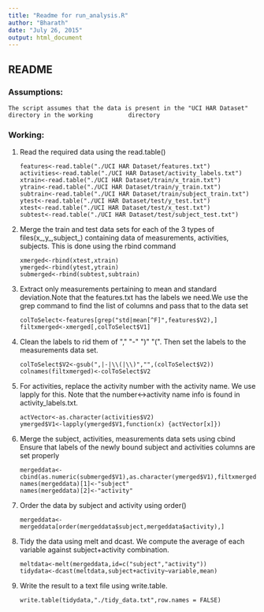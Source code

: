 ```yaml
---
title: "Readme for run_analysis.R"
author: "Bharath"
date: "July 26, 2015"
output: html_document
---
```

##							                    README
### Assumptions:
    The script assumes that the data is present in the "UCI HAR Dataset" directory in the working          directory
### Working:
1. Read the required data using the read.table()
    ```{r}
    features<-read.table("./UCI HAR Dataset/features.txt")
    activities<-read.table("./UCI HAR Dataset/activity_labels.txt")
    xtrain<-read.table("./UCI HAR Dataset/train/x_train.txt")
    ytrain<-read.table("./UCI HAR Dataset/train/y_train.txt")
    subtrain<-read.table("./UCI HAR Dataset/train/subject_train.txt")
    ytest<-read.table("./UCI HAR Dataset/test/y_test.txt")
    xtest<-read.table("./UCI HAR Dataset/test/x_test.txt")
    subtest<-read.table("./UCI HAR Dataset/test/subject_test.txt")
    ```
2. Merge the train and test data sets for each of the 3 types of files(x_,y_,subject_) containing data of measurements, activities, subjects. This is done using the rbind command
    ```{r}
    xmerged<-rbind(xtest,xtrain)
    ymerged<-rbind(ytest,ytrain)
    submerged<-rbind(subtest,subtrain)
    ```
3. Extract only measurements pertaining to mean and standard deviation.Note that the features.txt has the labels we need.We use the grep command to find the list of columns and pass that to the data set
    ```{r}
    colToSelect<-features[grep("std|mean[^F]",features$V2),]
    filtxmerged<-xmerged[,colToSelect$V1]
    ```
4. Clean the labels to rid them of "," "-" ")" "(". Then set the labels to the measurements data set.
    ```{r}
    colToSelect$V2<-gsub(",|-|\\(|\\)","",(colToSelect$V2))
    colnames(filtxmerged)<-colToSelect$V2
    ```
5. For activities, replace the activity number with the activity name. We use lapply for this.
   Note that the number<->activity name info is found in activity_labels.txt.
    ```{r}
    actVector<-as.character(activities$V2)
    ymerged$V1<-lapply(ymerged$V1,function(x) {actVector[x]})
    ```
6. Merge the subject, activities, measurements data sets using cbind
   Ensure that labels of the newly bound subject and activities columns are set properly
    ```{r}
    mergeddata<-cbind(as.numeric(submerged$V1),as.character(ymerged$V1),filtxmerged)
    names(mergeddata)[1]<-"subject"
    names(mergeddata)[2]<-"activity"
    ```
7. Order the data by subject and activity using order()
    ```{r}
    mergeddata<-mergeddata[order(mergeddata$subject,mergeddata$activity),]
    ```
8. Tidy the data using melt and dcast. We compute the average of each variable against subject+activity combination.
    ```{r}
    meltdata<-melt(mergeddata,id=c("subject","activity"))
    tidydata<-dcast(meltdata,subject+activity~variable,mean)
    ```
9. Write the result to a text file using write.table.
    ```{r}
    write.table(tidydata,"./tidy_data.txt",row.names = FALSE)
    ```